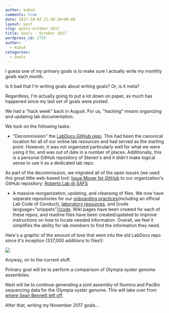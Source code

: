 ```yaml
---
author: kubu4
comments: true
date: 2017-10-02 21:46:16+00:00
layout: post
slug: goals-october-2017
title: Goals - October 2017
wordpress_id: 2725
author:
  - kubu4
categories:
  - Goals
---
```


I guess one of my primary goals is to make sure I actually write my monthly goals each month.

Is it bad that I'm writing goals about writing goals? Or, is it meta?

Regardless, I'm actually going to put a lot down on paper, as much has happened since my last set of goals were posted.

We had a "hack week" back in August. For us, "hacking" means organizing and updating lab documentation.

We took on the following tasks:





  * "Decommission" the [LabDocs GitHub repo](https://github.com/sr320/LabDocs). This had been the canonical location for all of our online lab resources and had served as the starting point. However, it was not organized particularly well for what we were using it for, and was out of date in a number of places. Additionally, this is a personal GitHub repository of Steven's and it didn't make logical sense to use it as a dedicated lab repo.



As part of the decommission, we migrated all of the open issues (we used this great little web-based tool: [Issue Mover for GitHub](https://github-issue-mover.appspot.com/) to our organization's GitHub repository: [Roberts Lab @ SAFS](https://github.com/RobertsLab/)





  * A massive reorganization, updating, and cleansing of files. We now have separate repositories for our [onboarding practices](https://github.com/RobertsLab/onboarding)(including an official Lab Code of Conduct), [laboratory resources](https://github.com/RobertsLab/resources), and [code language="snippets"][/code](https://github.com/RobertsLab/code). Wiki pages have been created for each of these repos, and readme files have been created/updated to improve instructions on how to locate needed information. Overall, we feel it simplifies the ability for lab members to find the information they need.



Here's a graphic of the amount of love that went into the old LabDocs repo since it's inception (337,000 additions to files!):

[![](http://eagle.fish.washington.edu/Arabidopsis/20171002_labdocs_stats.png)](http://eagle.fish.washington.edu/Arabidopsis/20171002_labdocs_stats.png)

Anyway, on to the current stuff.

Primary goal will be to perform a comparison of Olympia oyster genome assemblies.

Next will be to continue generating a joint assembly of Illumina and PacBio sequencing data for the Olympia oyster genome. This will take over from [where Sean Bennett left off](https://genefish.wordpress.com/2017/06/27/seans-notebook-mummernucmer-error/).

After that, writing my November 2017 goals...
